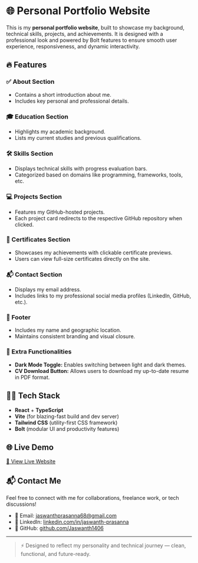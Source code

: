 # 🌐 Personal Portfolio Website

This is my **personal portfolio website**, built to showcase my background, technical skills, projects, and achievements. It is designed with a professional look and powered by Bolt features to ensure smooth user experience, responsiveness, and dynamic interactivity.

## 🔥 Features

### ✅ About Section
- Contains a short introduction about me.
- Includes key personal and professional details.

### 🎓 Education Section
- Highlights my academic background.
- Lists my current studies and previous qualifications.

### 🛠️ Skills Section
- Displays technical skills with progress evaluation bars.
- Categorized based on domains like programming, frameworks, tools, etc.

### 💻 Projects Section
- Features my GitHub-hosted projects.
- Each project card redirects to the respective GitHub repository when clicked.

### 📜 Certificates Section
- Showcases my achievements with clickable certificate previews.
- Users can view full-size certificates directly on the site.

### 📬 Contact Section
- Displays my email address.
- Includes links to my professional social media profiles (LinkedIn, GitHub, etc.).

### 🔻 Footer
- Includes my name and geographic location.
- Maintains consistent branding and visual closure.

### 🌙 Extra Functionalities
- **Dark Mode Toggle:** Enables switching between light and dark themes.
- **CV Download Button:** Allows users to download my up-to-date resume in PDF format.

## 🧑‍💻 Tech Stack

- **React** + **TypeScript**
- **Vite** (for blazing-fast build and dev server)
- **Tailwind CSS** (utility-first CSS framework)
- **Bolt** (modular UI and productivity features)

## 🌐 Live Demo

[🔗 View Live Website](https://jaswanthprasanna-portfolio.netlify.app/) <!-- Replace with your deployed URL -->

## 📬 Contact Me

Feel free to connect with me for collaborations, freelance work, or tech discussions!

- 📧 Email: jaswanthprasanna68@gmail.com
- 🔗 LinkedIn: [linkedin.com/in/jaswanth-prasanna](www.linkedin.com/in/jaswanth-prasanna)
- 🐙 GitHub: [github.com/Jaswanth1406](https://github.com/Jaswanth1406)

---

> ⚡ Designed to reflect my personality and technical journey — clean, functional, and future-ready.
